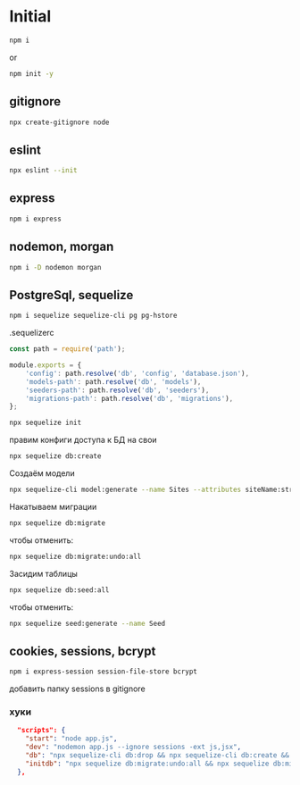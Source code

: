 # Initial

```sh
npm i
```
or


```sh
npm init -y
```

## gitignore

```sh
npx create-gitignore node
```

## eslint

```sh
npx eslint --init
```

## express

```sh
npm i express
```

## nodemon, morgan

```sh
npm i -D nodemon morgan
```

## PostgreSql, sequelize

```sh
npm i sequelize sequelize-cli pg pg-hstore
```

.sequelizerc

```js
const path = require('path');

module.exports = {
    'config': path.resolve('db', 'config', 'database.json'),
    'models-path': path.resolve('db', 'models'),
    'seeders-path': path.resolve('db', 'seeders'),
    'migrations-path': path.resolve('db', 'migrations'),
};
```

```sh
npx sequelize init
```

правим конфиги доступа к БД на свои

```sh
npx sequelize db:create
```

Создаём модели
```sh
npx sequelize-cli model:generate --name Sites --attributes siteName:string,rate:integer,ownerId:integer
```

Накатываем миграции
```sh
npx sequelize db:migrate
```
чтобы отменить:
```sh
npx sequelize db:migrate:undo:all
```

Засидим таблицы
```sh
npx sequelize db:seed:all
```

чтобы отменить:
```sh
npx sequelize seed:generate --name Seed
```



## cookies, sessions, bcrypt

```sh
npm i express-session session-file-store bcrypt
```
добавить папку sessions в gitignore


### хуки


```json
  "scripts": {
    "start": "node app.js",
    "dev": "nodemon app.js --ignore sessions -ext js,jsx",
    "db": "npx sequelize-cli db:drop && npx sequelize-cli db:create && npx sequelize-cli db:migrate && npx sequelize-cli db:seed:all",
    "initdb": "npx sequelize db:migrate:undo:all && npx sequelize db:migrate && npx sequelize db:seed:all"
  },
```